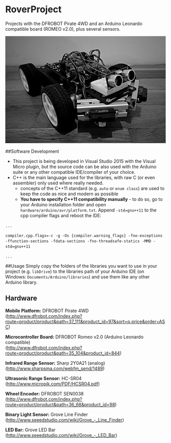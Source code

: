 # RoverProject
Projects with the DFROBOT Pirate 4WD and an Arduino Leonardo compatible board (ROMEO v2.0), plus several sensors.

![Current set-up of the Rover](https://github.com/MichaelGrupp/RoverProject/blob/master/doc/rover.JPG)

##Software Development
* This project is being developed in Visual Studio 2015 with the Visual Micro plugin, but the source code can be also used with the Arduino suite or any other compatible IDE/compiler of your choice.
* C++ is the main language used for the libraries, with raw C (or even assembler) only used where really needed.
    * concepts of the C++11 standard (e.g. `auto` or `enum class`) are used to keep the code as nice and modern as possible
    * **You have to specify C++11 compatibility manually** - to do so, go to your Arduino installation folder and open `hardware/arduino/avr/platform.txt`. Append `-std=gnu++11` to the cpp compiler flags and reboot the IDE:

`...`

`compiler.cpp.flags=-c -g -Os {compiler.warning_flags} -fno-exceptions -ffunction-sections -fdata-sections -fno-threadsafe-statics -MMD -std=gnu++11`

`...`

##Usage
Simply copy the folders of the libraries you want to use in your project (e.g. `libDrive`) to the libraries path of your Arduino IDE (on Windows: `Documents/Arduino/libraries`) and use them like any other Arduino library.

## Hardware
**Mobile Platform:** DFROBOT Pirate 4WD  
(http://www.dfrobot.com/index.php?route=product/product&path=37_111&product_id=97&sort=p.price&order=ASC)

**Microcontroller Board:** DFROBOT Romeo v2.0 (Arduino Leonardo compatible)  
(http://www.dfrobot.com/index.php?route=product/product&path=35_104&product_id=844)

**Infrared Range Sensor:** Sharp 2Y0A21 (analog)  
(http://www.sharpsma.com/webfm_send/1489)

**Ultrasonic Range Sensor:** HC-SR04  
(http://www.micropik.com/PDF/HCSR04.pdf)

**Wheel Encoder:** DFROBOT SEN0038  
(http://www.dfrobot.com/index.php?route=product/product&path=36_68&product_id=98)

**Binary Light Sensor:** Grove Line Finder  
(http://www.seeedstudio.com/wiki/Grove_-_Line_Finder)

**LED Bar:** Grove LED Bar  
(http://www.seeedstudio.com/wiki/Grove_-_LED_Bar)


